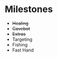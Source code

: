 # Milestones #

  * ~~Healing~~
  * ~~Cavebot~~
  * ~~Extras~~
  * Targeting
  * Fishing
  * Fast Hand